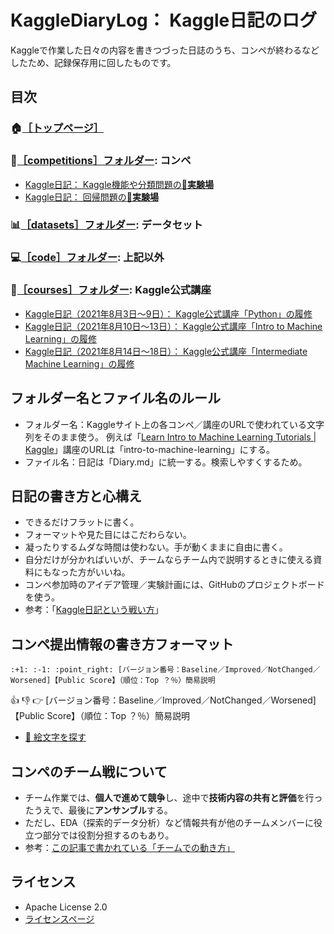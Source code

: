 KaggleDiaryLog： Kaggle日記のログ
=================================

Kaggleで作業した日々の内容を書きつづった日誌のうち、コンペが終わるなどしたため、記録保存用に回したものです。

目次
----------------------------------

### :house:[［トップページ］](https://github.com/isshiki/KaggleDiaryLog)

### :runner:[［competitions］フォルダー](https://github.com/isshiki/KaggleDiaryLog/tree/main/competitions): コンペ

- [Kaggle日記： Kaggle機能や分類問題の:lab_coat:**実験場**](https://github.com/isshiki/KaggleDiaryLog/blob/main/competitions/titanic/Diary.md)
- [Kaggle日記： 回帰問題の:lab_coat:**実験場**](https://github.com/isshiki/KaggleDiaryLog/blob/main/competitions/house-prices-advanced-regression-techniques/Diary.md)

### :bar_chart:[［datasets］フォルダー](https://github.com/isshiki/KaggleDiaryLog/tree/main/datasets): データセット

### :computer:[［code］フォルダー](https://github.com/isshiki/KaggleDiaryLog/tree/main/code): 上記以外

### :busts_in_silhouette:[［courses］フォルダー](https://github.com/isshiki/KaggleDiaryLog/tree/main/courses): Kaggle公式講座

- [Kaggle日記（2021年8月3日～9日）： Kaggle公式講座「Python」の履修](https://github.com/isshiki/KaggleDiaryLog/blob/main/courses/python/Diary.md)
- [Kaggle日記（2021年8月10日～13日）： Kaggle公式講座「Intro to Machine Learning」の履修](https://github.com/isshiki/KaggleDiaryLog/blob/main/courses/intro-to-machine-learning/Diary.md)
- [Kaggle日記（2021年8月14日～18日）： Kaggle公式講座「Intermediate Machine Learning」の履修](https://github.com/isshiki/KaggleDiaryLog/blob/main/courses/intermediate-machine-learning/Diary.md)

フォルダー名とファイル名のルール
----------------------------------

- フォルダー名：Kaggleサイト上の各コンペ／講座のURLで使われている文字列をそのまま使う。
  例えば「[Learn Intro to Machine Learning Tutorials | Kaggle](https://www.kaggle.com/learn/intro-to-machine-learning)」講座のURLは「intro-to-machine-learning」にする。
- ファイル名：日記は「Diary.md」に統一する。検索しやすくするため。

日記の書き方と心構え
----------------------------------

- できるだけフラットに書く。
- フォーマットや見た目にはこだわらない。
- 凝ったりするムダな時間は使わない。手が動くままに自由に書く。
- 自分だけが分かればいいが、チームならチーム内で説明するときに使える資料にもなった方がいいね。
- コンペ参加時のアイデア管理／実験計画には、GitHubのプロジェクトボードを使う。
- 参考：「[Kaggle日記という戦い方](https://zenn.dev/fkubota/articles/3d8afb0e919b555ef068)」

コンペ提出情報の書き方フォーマット
----------------------------------

`:+1: :-1: :point_right: [バージョン番号：Baseline／Improved／NotChanged／Worsened]【Public Score】（順位：Top ？％）簡易説明`

:+1: :-1: :point_right: [バージョン番号：Baseline／Improved／NotChanged／Worsened]【Public Score】（順位：Top ？％）簡易説明

- [🎁 絵文字を探す](https://www.webfx.com/tools/emoji-cheat-sheet/)

コンペのチーム戦について
----------------------------------

- チーム作業では、**個人で進めて競争**し、途中で**技術内容の共有と評価**を行ったうえで、最後に**アンサンブル**する。
- ただし、EDA（探索的データ分析）など情報共有が他のチームメンバーに役立つ部分では役割分担するのもあり。
- 参考：[この記事で書かれている「チームでの動き方」](https://amalog.hateblo.jp/entry/kaggle-home-credit#%E3%83%81%E3%83%BC%E3%83%A0%E3%81%A7%E3%81%AE%E5%8B%95%E3%81%8D%E6%96%B9)

ライセンス
--------------------------------

- Apache License 2.0
- [ライセンスページ](https://github.com/isshiki/KaggleDiaryLog/blob/main/LICENSE)
